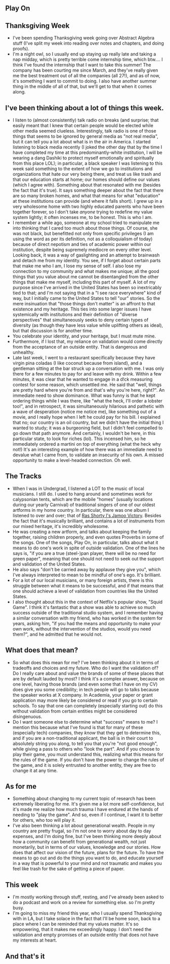 ## Play On

## Thanksgiving Week
- I've been spending Thanksgiving week going over Abstract Algebra stuff (I've split my week into reading over notes and chapters, and doing proofs).
- I'm a night owl, so I usually end up staying up really late and taking a nap midday, which is pretty terrible come internship time, which btw....
I think I've found the internship that I want to take this summer! The company has been courting me since March, and they've really given me the best
treatment out of all the companies (all 27!), and as of now, it's something I want to commit to doing. I also have another summer thing in the middle
of all of that, but we'll get to that when it comes along.

## I've been thinking about a lot of things this week.
- I listen to (almost consistently) talk radio on breaks (and surprise; that easily meant that I knew that certain people would be elected while other
media seemed clueless. Interestingly, talk radio is one of those things that seems to be ignored by general media as "not real media", but it can tell 
you a lot about what is in the air in America. I started listening to black media recently (I joked the other day that by the time I have 
completed my time at this predominantly-white institution, I will be wearing a dang Dashiki to protect myself emotionally and spiritually from this place LOL); 
in particular, 
a black speaker I was listening to this week said something to the extent of how we go to institutions
and organizations that hate our very being there, and treat us like trash and that our education starts at home; our homes should define our values (which I agree with). 
Something about that resonated with me (besides the fact that it's true). It says something deeper about the fact that there are so many broken homes,
and what that means for what "education" at these institutions can provide (and where it falls short). I grew up in a very wholesome home with two highly educated parents
who have been together forever, so I don't take *anyone* trying to redefine my value system lightly; it often incenses me, to be honest. This is who I am.
- I remember a while ago, someone at my school tried to manipulate me into thinking that I cared too much about those things. Of course, she was not black,
but benefitted not only from specific privileges (I am using the word as per its definition, not as a colloquialism of today) because of direct nepotism and ties of academic power within our institution, despite being supremely mediocre on every other level. Looking back, it was a way of gaslighting
and an attempt to brainwash and detach me from my identity. You see, if I forget about certain parts that make me who I am, I lose my sense of self. I also
lose my connection to my community and what makes me unique; all the good things that you value about me cannot be disentangled from the other things that make me myself, including this part of myself. A lot of my purpose since I've arrived in the United States has been so inextricably tied to that;
and I'm not saying that in a "I see race everywhere" kind of way, but I initially came to the United States to tell "our" stories. So the mere insinuation
that "those things don't matter" is an affront to that existence and my heritage. This ties into some larger issues I have systemically with institutions
and their definition of "diverse perspectives" that simultaneously seeks to deny certain types of diversity (as though they have less value while uplifting others as ideal),
but that discussion is for another time.
- You celebrate your identity, and your heritage, but I must mute mine.
- Furthermore, if I lost that, my reliance on validation would come directly from the acceptance of an outside entity. That is dangerous and unhealthy.
- Late last week, I went to a restaurant specifically because they have virgin pina coladas (I like coconut because from island), and a gentleman sitting at the bar
struck up a conversation with me. I was only there for a few minutes to pay for and leave with my drink. Within a few minutes, it was clear that he wanted to engage in a d!ck measuring contest for some reason, which unsettled me. He said that "well,
things are pretty hard where you're from and that's why you're here, right?". An immediate need to show dominance. What was funny is that he kept ordering things while I was there, like "what the heck, I'll order a lobster too!", and in retrospect, it was simultaneously hilarious and pathetic with a wave of desperation (notice me notice me), like something out of a movie, and I really hope when I left he could pay for his bill. I explained that no; our country is an oil country, but we didn't have the initial thing I wanted to study; it was a burgeoning field, but I didn't feel compelled to go down that path anymore. And certainly, I wouldn't be here, in this particular state, to look
for riches (lol). This incensed him, so he immediately ordered a martini on top of everything (what the heck why not!) It's an interesting example of how there was an immediate need to devalue what I came from, to validate an insecurity of his own. A missed opportunity to make a level-headed connection. Oh well.

## The Tracks
- When I was in Undergrad, I listened a LOT to the music of local musicians. I still do. I used to hang around and sometimes work for calypsonian tents,
which are the mobile "homes" (usually locations during our yearly Carnival) of traditional singers of one of our oldest artforms in my home country. In particular, there was one album I listened to over and over;
that of [Ras Shorty I's Jamoo Victory](https://www.youtube.com/watch?v=GC13OUQCxKg&list=OLAK5uy_l_8g813r1woYnhDHpnd74uImTcPwY2D_U&index=12).
Besides the fact that it's musically brilliant, and contains a lot of instruments from our mixed heritage, it's incredibly wholesome.
- He was creating a new artform, and talks about keeping the family together, raising children properly, and even quotes Proverbs in some of the songs.
One of the songs, Play On, in particular, talks about what it means to do one's work in spite of outside validation. One of the lines he says is, 
"if you are a true (steel-)pan player, there will be no need for green paper", meaning that one should not need to seek out the support and validation of the United States.
- He also says "don't be carried away by applause they give you", which I've always interpreted to mean to be mindful of one's ego. It's brilliant.
- For a lot of our local musicians, or many foreign artists, there is this struggle between what it means to be successful, and if that means that one
should achieve a level of validation from countries like the United States. 
- I also thought about this in the context of Netflix's popular show, "Squid Game". I think it's fantastic that a show was able to achieve so much
success outside of the traditional studio system, and I remember having a similar conversation with my friend, who has worked in the system for years,
asking him, "if you had the means and opportunity to make your own work, without the intervention of the studios, would you need them?", and he admitted
that he would not.

## What does that mean?
- So what does this mean for me? I've been thinking about it in terms of tradeoffs and choices and my future. Who do I want the validation of? 
Do I really care about and value the brands of some of these places that are by default lauded by most? I think it's a complex answer, because on one level,
having those brands (and even some that I have on my CV) does give you some credibility; in tech people will go to talks because the speaker works at X company.
In Academia, your paper or grant application may more likely be considered or read if you go to certain schools. To say that one can completely (especially 
starting out) do this without validation from certain entities might be considered disingenuous.
- Do I want someone else to determine what "success" means to me? I mention this because what I've found is that for many of these (especially tech)
companies, they *know* that they get to determine this, and if you are a non-traditional applicant, the ball is in their court to absolutely string you
along, to tell you that you're "not good enough", while giving a pass to others who "look the part". And if you choose to play their game, you must
understand this, realizing what this means for the rules of the game. If you don't have the power to change the rules of the game, and it is solely
entrusted to another entity, they are free to change it at any time.

## As for me
- Something about changing to my current topic of research has been extremely liberating for me. It's given me a lot more self-confidence, but it's
made me realize how much trauma I have endured at the hands of needing to "play the game". And so, even if I continue, I want it to better for others,
who too will play it.
- I've also been thinking a lot about generational wealth. People in my country are pretty frugal, so I'm not one to worry about day to day expenses,
and I'm doing fine, but I've been thinking more deeply about how a community can benefit from generational wealth, not just monetarily, but
in terms of our values, knowledge and our stories. How does that affect our vision of the future, plans for the future.
To have the means to go out and do the things you want to do, and educate yourself in a way that is powerful to your mind and not traumatic and 
makes you feel like trash for the sake of getting a piece of paper.

## This week
- I'm mostly working through stuff, resting, and I've already been asked to do a podcast and work on a review for something else. so I'm pretty busy.
- I'm going to miss my friend this year, who I usually spend Thanksgiving with in LA, but I take solace in the fact that I'll be home soon, back to 
a place where I can be reminded that my values matter. It's so empowering, that it makes me exceedingly happy. 
I don't need the validation and empty promises of an outside entity that does not have my interests
at heart.

## And that's it
